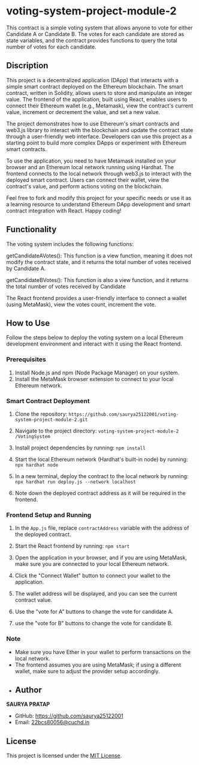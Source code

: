 # voting-system-project-module-2
This contract is a simple voting system that allows anyone to vote for either Candidate A or Candidate B. The votes for each candidate are stored as state variables, and the contract provides functions to query the total number of votes for each candidate.

## Discription
This project is a decentralized application (DApp) that interacts with a simple smart contract deployed on the Ethereum blockchain. The smart contract, written in Solidity, allows users to store and manipulate an integer value. The frontend of the application, built using React, enables users to connect their Ethereum wallet (e.g., Metamask), view the contract's current value, increment or decrement the value, and set a new value.

The project demonstrates how to use Ethereum's smart contracts and web3.js library to interact with the blockchain and update the contract state through a user-friendly web interface. Developers can use this project as a starting point to build more complex DApps or experiment with Ethereum smart contracts.

To use the application, you need to have Metamask installed on your browser and an Ethereum local network running using Hardhat. The frontend connects to the local network through web3.js to interact with the deployed smart contract. Users can connect their wallet, view the contract's value, and perform actions voting on the blockchain.

Feel free to fork and modify this project for your specific needs or use it as a learning resource to understand Ethereum DApp development and smart contract integration with React. Happy coding!
## Functionality

The voting system includes the following functions:

getCandidateAVotes(): This function is a view function, meaning it does not modify the contract state, and it returns the total number of votes received by Candidate A.

getCandidateBVotes(): This function is also a view function, and it returns the total number of votes received by Candidate 

The React frontend provides a user-friendly interface to connect a wallet (using MetaMask), view the votes count, increment the vote.

## How to Use

Follow the steps below to deploy the voting system  on a local Ethereum development environment and interact with it using the React frontend.

### Prerequisites

1. Install Node.js and npm (Node Package Manager) on your system.
2. Install the MetaMask browser extension to connect to your local Ethereum network.

### Smart Contract Deployment

1. Clone the repository: ```https://github.com/saurya25122001/voting-system-project-module-2.git```
2.  Navigate to the project directory:   `voting-system-project-module-2
/VotingSystem`
3. Install project dependencies by running: `npm install`

4. Start the local Ethereum network (Hardhat's built-in node) by running: `npx hardhat node`

5. In a new terminal, deploy the contract to the local network by running: `npx hardhat run deploy.js --network localhost`

6. Note down the deployed contract address as it will be required in the frontend.

### Frontend Setup and Running

1. In the `App.js` file, replace `contractAddress` variable with the address of the deployed contract.

2. Start the React frontend by running: `npm start`

3. Open the application in your browser, and if you are using MetaMask, make sure you are connected to your local Ethereum network.

4. Click the "Connect Wallet" button to connect your wallet to the application.

5. The wallet address will be displayed, and you can see the current contract value.

6. Use the "vote for A" buttons to change the vote for candidate A.

7. use the "vote for B" buttons to change the vote for candidate B.

### Note

- Make sure you have Ether in your wallet to perform transactions on the local network.
- The frontend assumes you are using MetaMask; if using a different wallet, make sure to adjust the provider setup accordingly.
- ## Author

**SAURYA PRATAP**
- GitHub: https://github.com/saurya25122001
- Email: 22bcs80056@cuchd.in

## License
This project is licensed under the [MIT License](https://github.com/saurya25122001/voting-system-project-module-2/blob/61778ba1a5cf5999e8139cd55f47cb15e7a1bc37/LICENSE).
